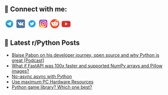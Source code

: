 ## 🔎 Connect with me:
[<img src="https://github.com/bullbesh/bullbesh/blob/main/images/Telegram.png" width="32" height="32" />](https://t.me/bullbesh)
[<img src="https://github.com/bullbesh/bullbesh/blob/main/images/VK.png" width="32" height="32" />](https://vk.com/bullbesh)
[<img src="https://github.com/bullbesh/bullbesh/blob/main/images/Twitter.png" width="32" height="32" />](https://twitter.com/bullbesh1)
[<img src="https://github.com/bullbesh/bullbesh/blob/main/images/Instagram.png" width="32" height="32" />](https://www.instagram.com/bullbesh)
[<img src="https://github.com/bullbesh/bullbesh/blob/main/images/Reddit.png" width="32" height="32" />](https://www.reddit.com/user/bullbesh)
[<img src="https://github.com/bullbesh/bullbesh/blob/main/images/YouTube.png" width="32" height="32" />](https://www.youtube.com/channel/UCtfjRs6uzgq5mfm8S06WTcg)

## 📕 Latest r/Python Posts
<!-- BLOG-POST-LIST:START -->
- [Blaise Pabon on his developer journey, open source and why Python is great [Podcast]](https://www.reddit.com/r/Python/comments/11s2mwe/blaise_pabon_on_his_developer_journey_open_source/)
- [What if FastAPI was 100x faster and supported NumPy arrays and Pillow images?](https://www.reddit.com/r/Python/comments/11s2e3q/what_if_fastapi_was_100x_faster_and_supported/)
- [No-async async with Python](https://www.reddit.com/r/Python/comments/11s1umy/noasync_async_with_python/)
- [Use maximum PC Hardware Resources](https://www.reddit.com/r/Python/comments/11s1p9z/use_maximum_pc_hardware_resources/)
- [Python game library? Which one best?](https://www.reddit.com/r/Python/comments/11s160z/python_game_library_which_one_best/)
<!-- BLOG-POST-LIST:END -->

